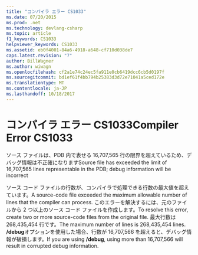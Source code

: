 ```yaml
---
title: "コンパイラ エラー CS1033"
ms.date: 07/20/2015
ms.prod: .net
ms.technology: devlang-csharp
ms.topic: article
f1_keywords: CS1033
helpviewer_keywords: CS1033
ms.assetid: eb0f4001-84a6-4918-a648-cf710d038de7
caps.latest.revision: "7"
author: BillWagner
ms.author: wiwagn
ms.openlocfilehash: cf2a1e74c24ec5fa911e0cb6419dcc6cb5d0197f
ms.sourcegitcommit: bd1ef61f4bb794b25383d3d72e71041a5ced172e
ms.translationtype: MT
ms.contentlocale: ja-JP
ms.lasthandoff: 10/18/2017
---
```

# <a name="compiler-error-cs1033"></a><span data-ttu-id="4c684-102">コンパイラ エラー CS1033</span><span class="sxs-lookup"><span data-stu-id="4c684-102">Compiler Error CS1033</span></span>
<span data-ttu-id="4c684-103">ソース ファイルは、PDB 内で表せる 16,707,565 行の限界を超えているため、デバッグ情報は不正確になります</span><span class="sxs-lookup"><span data-stu-id="4c684-103">Source file has exceeded the limit of 16,707,565 lines representable in the PDB; debug information will be incorrect</span></span>  
  
 <span data-ttu-id="4c684-104">ソース コード ファイルの行数が、コンパイラで処理できる行数の最大値を超えています。</span><span class="sxs-lookup"><span data-stu-id="4c684-104">A source-code file exceeded the maximum allowable number of lines that the compiler can process.</span></span> <span data-ttu-id="4c684-105">このエラーを解決するには、元のファイルから 2 つ以上のソース コード ファイルを作成します。</span><span class="sxs-lookup"><span data-stu-id="4c684-105">To resolve this error, create two or more source-code files from the original file.</span></span> <span data-ttu-id="4c684-106">最大行数は 268,435,454 行です。</span><span class="sxs-lookup"><span data-stu-id="4c684-106">The maximum number of lines is 268,435,454 lines.</span></span> <span data-ttu-id="4c684-107">**/debug**オプションを使用した場合、行数が 16,707,566 を超えると、デバッグ情報が破損します。</span><span class="sxs-lookup"><span data-stu-id="4c684-107">If you are using **/debug**, using more than 16,707,566 will result in corrupted debug information.</span></span>
